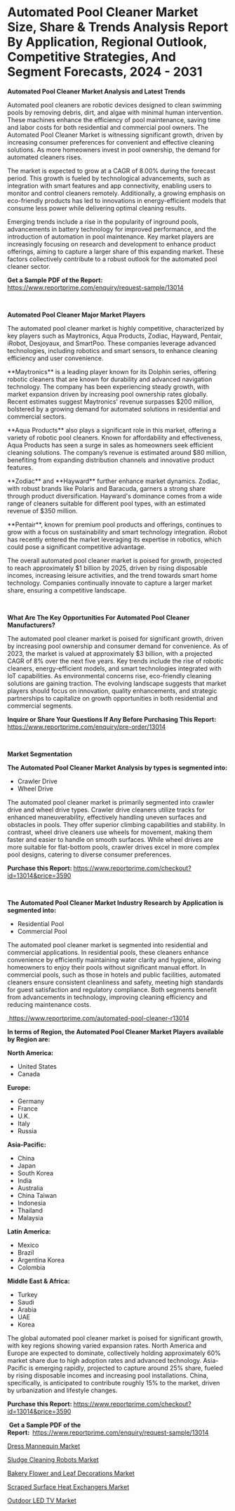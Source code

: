 <p><h1>Automated Pool Cleaner Market Size, Share & Trends Analysis Report By Application, Regional Outlook, Competitive Strategies, And Segment Forecasts, 2024 - 2031</h1></p><p><strong>Automated Pool Cleaner Market Analysis and Latest Trends</strong></p>
<p><p>Automated pool cleaners are robotic devices designed to clean swimming pools by removing debris, dirt, and algae with minimal human intervention. These machines enhance the efficiency of pool maintenance, saving time and labor costs for both residential and commercial pool owners. The Automated Pool Cleaner Market is witnessing significant growth, driven by increasing consumer preferences for convenient and effective cleaning solutions. As more homeowners invest in pool ownership, the demand for automated cleaners rises.</p><p>The market is expected to grow at a CAGR of 8.00% during the forecast period. This growth is fueled by technological advancements, such as integration with smart features and app connectivity, enabling users to monitor and control cleaners remotely. Additionally, a growing emphasis on eco-friendly products has led to innovations in energy-efficient models that consume less power while delivering optimal cleaning results.</p><p>Emerging trends include a rise in the popularity of inground pools, advancements in battery technology for improved performance, and the introduction of automation in pool maintenance. Key market players are increasingly focusing on research and development to enhance product offerings, aiming to capture a larger share of this expanding market. These factors collectively contribute to a robust outlook for the automated pool cleaner sector.</p></p>
<p><strong>Get a Sample PDF of the Report:&nbsp;</strong> <a href="https://www.reportprime.com/enquiry/request-sample/13014?utm_campaign=75&utm_medium=2&utm_source=Github&utm_content=ia&utm_term=10102024&utm_id=automated-pool-cleaner">https://www.reportprime.com/enquiry/request-sample/13014</a></p>
<p>&nbsp;</p>
<p><strong>Automated Pool Cleaner Major Market Players</strong></p>
<p><p>The automated pool cleaner market is highly competitive, characterized by key players such as Maytronics, Aqua Products, Zodiac, Hayward, Pentair, iRobot, Desjoyaux, and SmartPoo. These companies leverage advanced technologies, including robotics and smart sensors, to enhance cleaning efficiency and user convenience. </p><p>**Maytronics** is a leading player known for its Dolphin series, offering robotic cleaners that are known for durability and advanced navigation technology. The company has been experiencing steady growth, with market expansion driven by increasing pool ownership rates globally. Recent estimates suggest Maytronics' revenue surpasses $200 million, bolstered by a growing demand for automated solutions in residential and commercial sectors.</p><p>**Aqua Products** also plays a significant role in this market, offering a variety of robotic pool cleaners. Known for affordability and effectiveness, Aqua Products has seen a surge in sales as homeowners seek efficient cleaning solutions. The company’s revenue is estimated around $80 million, benefiting from expanding distribution channels and innovative product features.</p><p>**Zodiac** and **Hayward** further enhance market dynamics. Zodiac, with robust brands like Polaris and Baracuda, garners a strong share through product diversification. Hayward's dominance comes from a wide range of cleaners suitable for different pool types, with an estimated revenue of $350 million. </p><p>**Pentair**, known for premium pool products and offerings, continues to grow with a focus on sustainability and smart technology integration. iRobot has recently entered the market leveraging its expertise in robotics, which could pose a significant competitive advantage.</p><p>The overall automated pool cleaner market is poised for growth, projected to reach approximately $1 billion by 2025, driven by rising disposable incomes, increasing leisure activities, and the trend towards smart home technology. Companies continually innovate to capture a larger market share, ensuring a competitive landscape.</p></p>
<p>&nbsp;</p>
<p><strong>What Are The Key Opportunities For Automated Pool Cleaner Manufacturers?</strong></p>
<p><p>The automated pool cleaner market is poised for significant growth, driven by increasing pool ownership and consumer demand for convenience. As of 2023, the market is valued at approximately $3 billion, with a projected CAGR of 8% over the next five years. Key trends include the rise of robotic cleaners, energy-efficient models, and smart technologies integrated with IoT capabilities. As environmental concerns rise, eco-friendly cleaning solutions are gaining traction. The evolving landscape suggests that market players should focus on innovation, quality enhancements, and strategic partnerships to capitalize on growth opportunities in both residential and commercial segments.</p></p>
<p><strong>Inquire or Share Your Questions If Any Before Purchasing This Report:</strong> <a href="https://www.reportprime.com/enquiry/pre-order/13014?utm_campaign=75&utm_medium=2&utm_source=Github&utm_content=ia&utm_term=10102024&utm_id=automated-pool-cleaner">https://www.reportprime.com/enquiry/pre-order/13014</a></p>
<p>&nbsp;</p>
<p><strong>Market Segmentation</strong></p>
<p><strong>The Automated Pool Cleaner Market Analysis by types is segmented into:</strong></p>
<p><ul><li>Crawler Drive</li><li>Wheel Drive</li></ul></p>
<p><p>The automated pool cleaner market is primarily segmented into crawler drive and wheel drive types. Crawler drive cleaners utilize tracks for enhanced maneuverability, effectively handling uneven surfaces and obstacles in pools. They offer superior climbing capabilities and stability. In contrast, wheel drive cleaners use wheels for movement, making them faster and easier to handle on smooth surfaces. While wheel drives are more suitable for flat-bottom pools, crawler drives excel in more complex pool designs, catering to diverse consumer preferences.</p></p>
<p><strong>Purchase this Report:&nbsp;</strong><a href="https://www.reportprime.com/checkout?id=13014&price=3590&utm_campaign=75&utm_medium=2&utm_source=Github&utm_content=ia&utm_term=10102024&utm_id=automated-pool-cleaner">https://www.reportprime.com/checkout?id=13014&price=3590</a></p>
<p>&nbsp;</p>
<p><strong>The Automated Pool Cleaner Market Industry Research by Application is segmented into:</strong></p>
<p><ul><li>Residential Pool</li><li>Commercial Pool</li></ul></p>
<p><p>The automated pool cleaner market is segmented into residential and commercial applications. In residential pools, these cleaners enhance convenience by efficiently maintaining water clarity and hygiene, allowing homeowners to enjoy their pools without significant manual effort. In commercial pools, such as those in hotels and public facilities, automated cleaners ensure consistent cleanliness and safety, meeting high standards for guest satisfaction and regulatory compliance. Both segments benefit from advancements in technology, improving cleaning efficiency and reducing maintenance costs.</p></p>
<p><a href="https://www.reportprime.com/automated-pool-cleaner-r13014?utm_campaign=75&utm_medium=2&utm_source=Github&utm_content=ia&utm_term=10102024&utm_id=automated-pool-cleaner">&nbsp;https://www.reportprime.com/automated-pool-cleaner-r13014</a></p>
<p><strong>In terms of Region, the Automated Pool Cleaner Market Players available by Region are:</strong></p>
<p>
    <p> <strong> North America: </strong>
        <ul>
            <li>United States</li>
            <li>Canada</li>
        </ul>
        </p> 
    <p> <strong> Europe: </strong>
        <ul>
            <li>Germany</li>
            <li>France</li>
            <li>U.K.</li>
            <li>Italy</li>
            <li>Russia</li>
        </ul>
        </p> 
    <p> <strong> Asia-Pacific: </strong>
        <ul>
            <li>China</li>
            <li>Japan</li>
            <li>South Korea</li>
            <li>India</li>
            <li>Australia</li>
            <li>China Taiwan</li>
            <li>Indonesia</li>
            <li>Thailand</li>
            <li>Malaysia</li>
        </ul>
        </p> 
    <p> <strong> Latin America: </strong>
        <ul>
            <li>Mexico</li>
            <li>Brazil</li>
            <li>Argentina Korea</li>
            <li>Colombia</li>
        </ul>
        </p> 
    <p> <strong> Middle East & Africa: </strong>
        <ul>
            <li>Turkey</li>
            <li>Saudi</li>
            <li>Arabia</li>
            <li>UAE</li>
            <li>Korea</li>
        </ul>
    </p>
    </p>
<p><p>The global automated pool cleaner market is poised for significant growth, with key regions showing varied expansion rates. North America and Europe are expected to dominate, collectively holding approximately 60% market share due to high adoption rates and advanced technology. Asia-Pacific is emerging rapidly, projected to capture around 25% share, fueled by rising disposable incomes and increasing pool installations. China, specifically, is anticipated to contribute roughly 15% to the market, driven by urbanization and lifestyle changes.</p></p>
<p><strong>Purchase this Report: </strong><a href="https://www.reportprime.com/checkout?id=13014&price=3590&utm_campaign=75&utm_medium=2&utm_source=Github&utm_content=ia&utm_term=10102024&utm_id=automated-pool-cleaner">https://www.reportprime.com/checkout?id=13014&price=3590</a></p>
<p>&nbsp;<strong>Get a Sample PDF of the Report:&nbsp;&nbsp;</strong><a href="https://www.reportprime.com/enquiry/request-sample/13014?utm_campaign=75&utm_medium=2&utm_source=Github&utm_content=ia&utm_term=10102024&utm_id=automated-pool-cleaner">https://www.reportprime.com/enquiry/request-sample/13014</a></p>
<p><strong></strong></p>
<p><p><a href="https://www.linkedin.com/pulse/global-dress-mannequin-market-focus-application-end-use-industry-uru0f?utm_campaign=75&utm_medium=2&utm_source=Github&utm_content=ia&utm_term=10102024&utm_id=automated-pool-cleaner">Dress Mannequin Market</a></p><p><a href="https://github.com/NathanColeman327/Market-Research-Report-List-1/blob/main/sludge-cleaning-robots-market.md?utm_campaign=75&utm_medium=2&utm_source=Github&utm_content=ia&utm_term=10102024&utm_id=automated-pool-cleaner">Sludge Cleaning Robots Market</a></p><p><a href="https://issuu.com/reportprime-2/docs/bakery-flower-and-leaf-decorations-_89d725aaebd6ad?utm_campaign=75&utm_medium=2&utm_source=Github&utm_content=ia&utm_term=10102024&utm_id=automated-pool-cleaner">Bakery Flower and Leaf Decorations Market</a></p><p><a href="https://github.com/RuthLucas64/Market-Research-Report-List-1/blob/main/scraped-surface-heat-exchangers-market.md?utm_campaign=75&utm_medium=2&utm_source=Github&utm_content=ia&utm_term=10102024&utm_id=automated-pool-cleaner">Scraped Surface Heat Exchangers Market</a></p><p><a href="https://www.linkedin.com/pulse/comprehensive-outdoor-led-tv-market-report-regional-analysis-cmcjf?utm_campaign=75&utm_medium=2&utm_source=Github&utm_content=ia&utm_term=10102024&utm_id=automated-pool-cleaner">Outdoor LED TV Market</a></p></p>